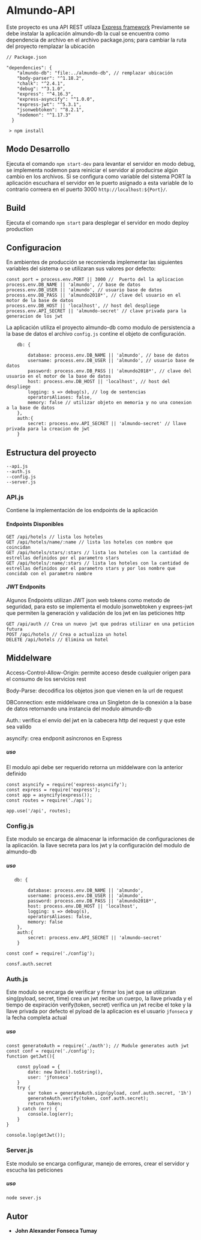 # Almundo-API
Este proyecto es una API REST utilaza [Express framework](http://expressjs.com/es/)
Previamente se debe instalar la aplicación almundo-db la cual se encuentra como dependencia de archivo en el archivo package.jons;
para cambiar la ruta del proyecto remplazar la ubicación
```
// Package.json

"dependencies": {
    "almundo-db": "file:../almundo-db", // remplazar ubicación
    "body-parser": "^1.18.2",
    "chalk": "^2.4.1",
    "debug": "^3.1.0",
    "express": "^4.16.3",
    "express-asyncify": "^1.0.0",
    "express-jwt": "^5.3.1",
    "jsonwebtoken": "^8.2.1",
    "nodemon": "^1.17.3"
  }
```
```
 > npm install
```

## Modo Desarrollo

Ejecuta el comando `npm start-dev` para levantar el servidor en modo debug, se implementa nodemon para reiniciar el servidor al producirse algún cambio en los archivos. Si se configura como variable del sistema PORT la aplicación escuchara el servidor en le puerto asignado a esta variable de lo contrario correera en el puerto 3000 `http://localhost:${Port}/`.

## Build

Ejecuta el comando `npm start` para desplegar el servidor en modo deploy production

## Configuracion

En ambientes de producción se recomienda implementar las siguientes variables del sistema o se utilizaran sus valores por defecto:
```
const port = process.env.PORT || 3000 //  Puerto del la aplicacion
process.env.DB_NAME || 'almundo', // base de datos
process.env.DB_USER || 'almundo', // usuario base de datos
process.env.DB_PASS || 'almundo2018*', // clave del usuario en el motor de la base de datos
process.env.DB_HOST || 'localhost', // host del despliege
process.env.API_SECRET || 'almundo-secret' // clave privada para la generacion de los jwt
```
La aplicación utiliza el proyecto almundo-db como modulo de persistencia a la base de datos el archivo `config.js` contine el objeto de configuración.

```
    db: {

        database: process.env.DB_NAME || 'almundo', // base de datos
        username: process.env.DB_USER || 'almundo', // usuario base de datos
        password: process.env.DB_PASS || 'almundo2018*', // clave del usuario en el motor de la base de datos
        host: process.env.DB_HOST || 'localhost', // host del despliege
        logging: s => debug(s), // log de sentencias
        operatorsAliases: false, 
        memory: false // utilizar objeto en memoria y no una conexion a la base de datos
    },
    auth:{
        secret: process.env.API_SECRET || 'almundo-secret' // llave privada para la creacion de jwt
    }
```


## Estructura del proyecto
 ```
--api.js
--auth.js
--config.js
--server.js
```

### API.js
Contiene la implementación de los endpoints de la aplicación

#### Endpoints Disponibles
```
GET /api/hotels // lista los hoteles
GET /api/hotels/name/:name // lista los hoteles con nombre que coincidan
GET /api/hotels/stars/:stars // lista los hoteles con la cantidad de estrellas definidos por el parametro stars
GET /api/hotels/:name/:stars // lista los hoteles con la cantidad de estrellas definidos por el parametro stars y por los nombre que concidab con el parametro nombre
```
#### JWT Endponits
Algunos Endpoints utilizan JWT json web tokens como metodo de seguridad, para esto se implementa el modulo jsonwebtoken y exprees-jwt que permiten la generación y validación de los jwt en las peticiones http
```
GET /api/auth // Crea un nuevo jwt que podras utilizar en una peticion futura
POST /api/hotels // Crea o actualiza un hotel
DELETE /api/hotels // Elimina un hotel
```

## Middelware
Access-Control-Allow-Origin: permite acceso desde cualquier origen para el consumo de los servicios rest

Body-Parse: decodifica los objetos json que vienen en la url de request

DBConnection: este middelware crea un Singleton de la conexión a la base de datos retornando una instancia del modulo almundo-db

Auth.: verifica el envío del jwt en la cabecera http del request y que este sea valido

asyncify: crea endponit asíncronos en Express

  
##### uso

El modulo api debe ser requerido retorna un middelware con la anterior definido

```
const asyncify = require('express-asyncify');
const express = require('express');
const app = asyncify(express());
const routes = require('./api'); 

app.use('/api', routes);
```
### Config.js

Este modulo se encarga de almacenar la información de configuraciones de la aplicación. la llave secreta para los jwt y la configuración del modulo de almundo-db

##### uso
```
   db: {

        database: process.env.DB_NAME || 'almundo',
        username: process.env.DB_USER || 'almundo',
        password: process.env.DB_PASS || 'almundo2018*',
        host: process.env.DB_HOST || 'localhost',
        logging: s => debug(s),
        operatorsAliases: false,
        memory: false
    },
    auth:{
        secret: process.env.API_SECRET || 'almundo-secret'
    }
```

```
const conf = require('./config');

consf.auth.secret
```
### Auth.js

Este modulo se encarga de verificar y firmar los jwt que se utilizaran
sing(pyload, secret, time)  crea un jwt recibe un cuerpo, la llave privada y el tiempo de expiración 
verify(token, secret) verifica un jwt recibe el toke y la llave privada
por defecto el pyload de la aplicacion es el usuario `jfonseca` y la fecha completa actual

##### uso


```
const generateAuth = require('./auth'); // Mudule generates auth jwt 
const conf = require('./config');
function getJwt(){

    const pyload = {
        date: new Date().toString(),
        user: 'jfonseca'
    }
    try {
        var token = generateAuth.sign(pyload, conf.auth.secret, '1h')
        generateAuth.verify(token, conf.auth.secret);
        return token;
    } catch (err) {
        console.log(err);
    }
}

console.log(getJwt());

```

### Server.js
Este modulo se encarga configurar, manejo de errores, crear el servidor y escucha las peticiones

##### uso
```
node sever.js
```


## Autor

* **John Alexander Fonseca Tumay**
